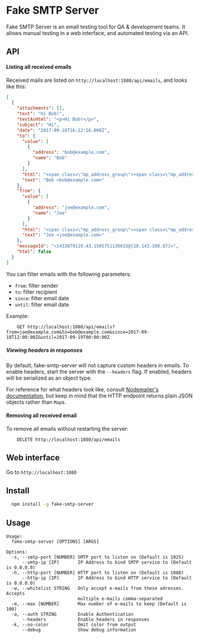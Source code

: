 
# Fake SMTP Server

Fake SMTP Server is an email testing tool for QA & development teams. 
It allows manual testing in a web interface, and automated testing via an API.

## API

#### Listing all received emails

Received mails are listed on `http://localhost:1080/api/emails`, and looks like this:

```json
[
  {
    "attachments": [],
    "text": "Hi Bob!",
    "textAsHtml": "<p>Hi Bob!</p>",
    "subject": "Hi",
    "date": "2017-09-18T16:12:16.000Z",
    "to": {
      "value": [
        {
          "address": "bob@example.com",
          "name": "Bob"
        }
      ],
      "html": "<span class=\"mp_address_group\"><span class=\"mp_address_name\">Bob</span> &lt;<a href=\"mailto:bob@example.com\" class=\"mp_address_email\">bob@example.com</a>&gt;</span>",
      "text": "Bob <bob@example.com>"
    },
    "from": {
      "value": [
        {
          "address": "joe@example.com",
          "name": "Joe"
        }
      ],
      "html": "<span class=\"mp_address_group\"><span class=\"mp_address_name\">Joe</span> &lt;<a href=\"mailto:joe@example.com\" class=\"mp_address_email\">joe@example.com</a>&gt;</span>",
      "text": "Joe <joe@example.com>"
    },
    "messageId": "<1433879119.43.1505751136615@[10.143.108.87]>",
    "html": false
  }
]
```

You can filter emails with the following parameters:

 * `from`: filter sender
 * `to`: filter recipient
 * `since`: filter email date
 * `until`: filter email date
 
Example:

```
    GET http://localhost:1080/api/emails?from=joe@example.com&to=bob@example.com&since=2017-09-18T12:00:00Z&until=2017-09-19T00:00:00Z
```

##### Viewing headers in responses

By default, fake-smtp-server will not capture custom headers in emails. To enable headers, start the server with the `--headers` flag. If enabled, headers will be serialized as an object type. 

For reference for what headers look like, consult [Nodemailer's documentation](https://nodemailer.com/extras/mailparser/#headers-map), but keep in mind that the HTTP endpoint returns plain JSON objects rather than `Map`s.

#### Removing all received email

To remove all emails without restarting the server:
```
    DELETE http://localhost:1080/api/emails
``` 


## Web interface

Go to `http://localhost:1080`

## Install

```bash
  npm install -g fake-smtp-server
```

## Usage

```
Usage:
  fake-smtp-server [OPTIONS] [ARGS]

Options:
  -s, --smtp-port [NUMBER] SMTP port to listen on (Default is 1025)
      --smtp-ip [IP]       IP Address to bind SMTP service to (Default is 0.0.0.0)
  -h, --http-port [NUMBER] HTTP port to listen on (Default is 1080)
      --http-ip [IP]       IP Address to bind HTTP service to (Default is 0.0.0.0)
  -w, --whitelist STRING   Only accept e-mails from these adresses. Accepts
                           multiple e-mails comma-separated
  -m, --max [NUMBER]       Max number of e-mails to keep (Default is 100)
  -a, --auth STRING        Enable Authentication
      --headers            Enable headers in responses
  -k, --no-color           Omit color from output
      --debug              Show debug information
```
